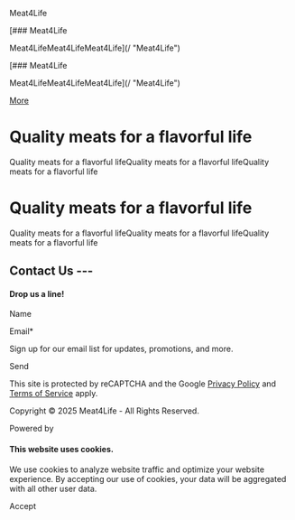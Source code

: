 Meat4Life



[### Meat4Life

Meat4LifeMeat4LifeMeat4Life](/ "Meat4Life")

[### Meat4Life

Meat4LifeMeat4LifeMeat4Life](/ "Meat4Life")

[More](#)

Quality meats for a flavorful life
==================================

Quality meats for a flavorful lifeQuality meats for a flavorful lifeQuality meats for a flavorful life

Quality meats for a flavorful life
==================================

Quality meats for a flavorful lifeQuality meats for a flavorful lifeQuality meats for a flavorful life

Contact Us ---
--------------

#### Drop us a line!

Name

Email\*

Sign up for our email list for updates, promotions, and more.

Send

This site is protected by reCAPTCHA and the Google [Privacy Policy](https://policies.google.com/privacy) and [Terms of Service](https://policies.google.com/terms) apply.

Copyright © 2025 Meat4Life - All Rights Reserved.

Powered by

#### This website uses cookies.

We use cookies to analyze website traffic and optimize your website experience. By accepting our use of cookies, your data will be aggregated with all other user data.

Accept